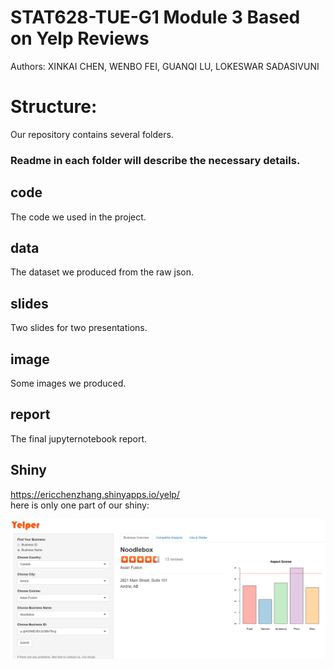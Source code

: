 # STAT628-TUE-G1   Module 3   Based on Yelp Reviews 
Authors: XINKAI CHEN, WENBO FEI, GUANQI LU, LOKESWAR SADASIVUNI  

# Structure:
Our repository contains several folders.  
### Readme in each folder will describe the necessary details.

## code   
The code we used in the project.

## data
The dataset we produced from the raw json.  

## slides  
Two slides for two presentations.

## image
Some images we produced.

## report  
The final jupyternotebook report.

## Shiny
https://ericchenzhang.shinyapps.io/yelp/   
here is only one part of our shiny:

![image](https://github.com/Guanqilu/YELP-G1/blob/master/image/shiny_examples.png)  



